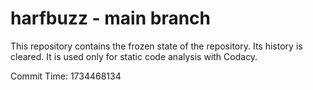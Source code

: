 # harfbuzz - main branch

This repository contains the frozen state of the repository.
Its history is cleared. It is used only for static code
analysis with Codacy.

Commit Time: 1734468134